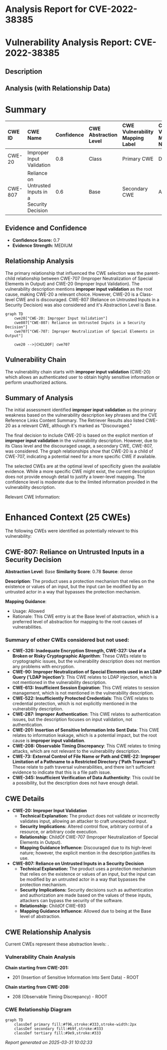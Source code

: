 # Analysis Report for CVE-2022-38385

# Vulnerability Analysis Report: CVE-2022-38385

## Description



## Analysis (with Relationship Data)

# Summary
| CWE ID  | CWE Name                                                                                       | Confidence | CWE Abstraction Level | CWE Vulnerability Mapping Label | CWE-Vulnerability Mapping Notes |
| :-------- | :--------------------------------------------------------------------------------------------- | :---------- | :---------------------- | :------------------------------ | :------------------------------ |
| CWE-20   | Improper Input Validation                                                                    | 0.8       | Class                   | Primary CWE                    | Discouraged                   |
| CWE-807 | Reliance on Untrusted Inputs in a Security Decision                                                                         | 0.6       | Base                    | Secondary CWE                    | Allowed                   |

## Evidence and Confidence

*   **Confidence Score:** 0.7
*   **Evidence Strength:** MEDIUM

## Relationship Analysis
The primary relationship that influenced the CWE selection was the parent-child relationship between CWE-707 (Improper Neutralization of Special Elements in Output) and CWE-20 (Improper Input Validation). The vulnerability description mentions **improper input validation** as the root cause, making CWE-20 a relevant choice. However, CWE-20 is a Class-level CWE and is discouraged. CWE-807 (Reliance on Untrusted Inputs in a Security Decision) was also considered and it's Abstraction Level is Base. 

```mermaid
graph TD
    cwe20["CWE-20: Improper Input Validation"]
    cwe807["CWE-807: Reliance on Untrusted Inputs in a Security Decision"]
    cwe707["CWE-707: Improper Neutralization of Special Elements in Output"]

    cwe20 -->|CHILDOF| cwe707
```

## Vulnerability Chain
The vulnerability chain starts with **improper input validation** (CWE-20) which allows an authenticated user to obtain highly sensitive information or perform unauthorized actions.

## Summary of Analysis
The initial assessment identified **improper input validation** as the primary weakness based on the vulnerability description key phrases and the CVE Reference Links Content Summary. The Retriever Results also listed CWE-20 as a relevant CWE, although it's marked as "Discouraged."

The final decision to include CWE-20 is based on the explicit mention of **improper input validation** in the vulnerability description. However, due to its Class level and the discouraged usage, a secondary CWE, CWE-807, was considered. The graph relationships show that CWE-20 is a child of CWE-707, indicating a potential need for a more specific CWE if available.

The selected CWEs are at the optimal level of specificity given the available evidence. While a more specific CWE might exist, the current description does not provide enough detail to justify a lower-level mapping. The confidence level is moderate due to the limited information provided in the vulnerability description.

Relevant CWE Information:

# Enhanced Context (25 CWEs)
The following CWEs were identified as potentially relevant to this vulnerability:

## CWE-807: Reliance on Untrusted Inputs in a Security Decision
**Abstraction Level**: Base
**Similarity Score**: 0.78
**Source**: dense

**Description**:
The product uses a protection mechanism that relies on the existence or values of an input, but the input can be modified by an untrusted actor in a way that bypasses the protection mechanism.

**Mapping Guidance**:
- Usage: Allowed
- Rationale: This CWE entry is at the Base level of abstraction, which is a preferred level of abstraction for mapping to the root causes of vulnerabilities.

### Summary of other CWEs considered but not used:
*   **CWE-326: Inadequate Encryption Strength, CWE-327: Use of a Broken or Risky Cryptographic Algorithm**: These CWEs relate to cryptographic issues, but the vulnerability description does not mention any problems with encryption.
*   **CWE-90: Improper Neutralization of Special Elements used in an LDAP Query ('LDAP Injection')**: This CWE relates to LDAP injection, which is not mentioned in the vulnerability description.
*   **CWE-613: Insufficient Session Expiration**: This CWE relates to session management, which is not mentioned in the vulnerability description.
*   **CWE-522: Insufficiently Protected Credentials**: This CWE relates to credential protection, which is not explicitly mentioned in the vulnerability description.
*   **CWE-287: Improper Authentication**: This CWE relates to authentication issues, but the description focuses on input validation, not authentication.
*   **CWE-201: Insertion of Sensitive Information Into Sent Data**: This CWE relates to information leakage, which is a potential impact, but the root cause is **improper input validation**.
*   **CWE-208: Observable Timing Discrepancy**: This CWE relates to timing attacks, which are not relevant to the vulnerability description.
*   **CWE-73: External Control of File Name or Path and CWE-22: Improper Limitation of a Pathname to a Restricted Directory ('Path Traversal')**: These relate to path traversal vulnerabilities, and there isn't sufficient evidence to indicate that this is a file path issue.
*   **CWE-345: Insufficient Verification of Data Authenticity**: This could be a possibility, but the description does not have enough detail.

## CWE Details

*   **CWE-20: Improper Input Validation**
    *   **Technical Explanation:** The product does not validate or incorrectly validates input, allowing an attacker to craft unexpected input.
    *   **Security Implications:** Altered control flow, arbitrary control of a resource, or arbitrary code execution.
    *   **Relationship:** ChildOf CWE-707 (Improper Neutralization of Special Elements in Output).
    *   **Mapping Guidance Influence:** Discouraged due to its high-level nature; however, the explicit mention in the description justifies its use.
*   **CWE-807: Reliance on Untrusted Inputs in a Security Decision**
    *   **Technical Explanation:** The product uses a protection mechanism that relies on the existence or values of an input, but the input can be modified by an untrusted actor in a way that bypasses the protection mechanism.
    *   **Security Implications:** Security decisions such as authentication and authorization are made based on the values of these inputs, attackers can bypass the security of the software.
    *   **Relationship:** ChildOf CWE-693
    *   **Mapping Guidance Influence:** Allowed due to being at the Base level of abstraction.


## CWE Relationship Analysis

Current CWEs represent these abstraction levels: .


### Vulnerability Chain Analysis

**Chain starting from CWE-201:**
- 201 (Insertion of Sensitive Information Into Sent Data) - ROOT


**Chain starting from CWE-208:**
- 208 (Observable Timing Discrepancy) - ROOT



### CWE Relationship Diagram

```mermaid
graph TD
    classDef primary fill:#f96,stroke:#333,stroke-width:2px
    classDef secondary fill:#69f,stroke:#333
    classDef tertiary fill:#9e9,stroke:#333
```



*Report generated on 2025-03-31 10:02:33*
